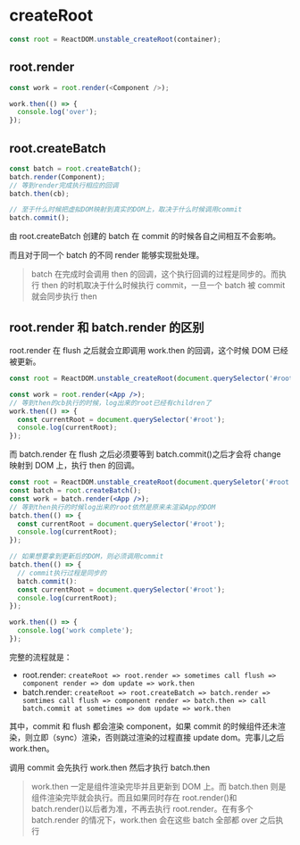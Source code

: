 # createRoot

```js
const root = ReactDOM.unstable_createRoot(container);
```

## root.render

```js
const work = root.render(<Component />);

work.then(() => {
  console.log('over');
});
```

## root.createBatch

```js
const batch = root.createBatch();
batch.render(Component);
// 等到render完成执行相应的回调
batch.then(cb);

// 至于什么时候把虚拟DOM映射到真实的DOM上，取决于什么时候调用commit
batch.commit();
```

由 root.createBatch 创建的 batch 在 commit 的时候各自之间相互不会影响。

而且对于同一个 batch 的不同 render 能够实现批处理。

> batch 在完成时会调用 then 的回调，这个执行回调的过程是同步的。而执行 then 的时机取决于什么时候执行 commit，一旦一个 batch 被 commit 就会同步执行 then

## root.render 和 batch.render 的区别

root.render 在 flush 之后就会立即调用 work.then 的回调，这个时候 DOM 已经被更新。

```jsx
const root = ReactDOM.unstable_createRoot(document.querySelector('#root'));

const work = root.render(<App />);
// 等到then的cb执行的时候，log出来的root已经有children了
work.then(() => {
  const currentRoot = document.querySelector('#root');
  console.log(currentRoot);
});
```

而 batch.render 在 flush 之后必须要等到 batch.commit()之后才会将 change 映射到 DOM 上，执行 then 的回调。

```jsx
const root = ReactDOM.unstable_createRoot(document.querySeletor('#root'));
const batch = root.createBatch();
const work = batch.render(<App />);
// 等到then执行的时候log出来的root依然是原来未渲染App的DOM
batch.then(() => {
  const currentRoot = document.querySelector('#root');
  console.log(currentRoot);
});

// 如果想要拿到更新后的DOM，则必须调用commit
batch.then(() => {
  // commit执行过程是同步的
  batch.commit():
  const currentRoot = document.querySelector('#root');
  console.log(currentRoot);
});

work.then(() => {
  console.log('work complete');
});
```

完整的流程就是：

- root.render: `createRoot => root.render => sometimes call flush => component render => dom update => work.then`
- batch.render: `createRoot => root.createBatch => batch.render => somtimes call flush => component render => batch.then => call batch.commit at sometimes => dom update => work.then`

其中，commit 和 flush 都会渲染 component，如果 commit 的时候组件还未渲染，则立即（sync）渲染，否则跳过渲染的过程直接 update dom。完事儿之后 work.then。

调用 commit 会先执行 work.then 然后才执行 batch.then

> work.then 一定是组件渲染完毕并且更新到 DOM 上。而 batch.then 则是组件渲染完毕就会执行。而且如果同时存在 root.render()和 batch.render()以后者为准，不再去执行 root.render。在有多个 batch.render 的情况下，work.then 会在这些 batch 全部都 over 之后执行
